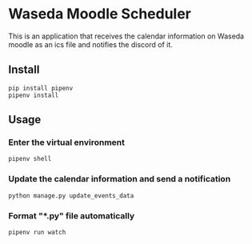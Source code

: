 # Waseda Moodle Scheduler

This is an application that receives the calendar information on Waseda moodle as an ics file and notifies the discord of it.

## Install

```shell
pip install pipenv
pipenv install
```

## Usage

### Enter the virtual environment

```shell
pipenv shell
```

### Update the calendar information and send a notification

```shell
python manage.py update_events_data
```

### Format "*.py" file automatically

```shell
pipenv run watch
```
